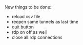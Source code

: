New things to be done:

- reload csv file
- reopen same tunnels as last time
- quit button
- rdp on off as well
- close all rdp connections
